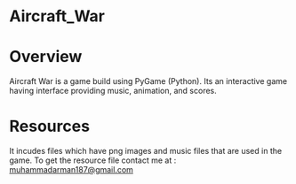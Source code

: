 # Aircraft_War

# Overview
Aircraft War is a game build using PyGame (Python). Its an interactive game having interface providing music, animation, and scores.

# Resources
It incudes files which have png images and music files that are used in the game. To get the resource file contact me at : muhammadarman187@gmail.com

